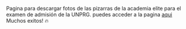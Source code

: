 Pagina para descargar fotos de las pizarras de la academia elite para el examen de admisión de la UNPRG.
puedes acceder a la pagina [aqui](https://jackhfernandez.github.io/elite-class-unprg/ "Pagina Elite UNPRG")
Muchos exitos! 🔥

